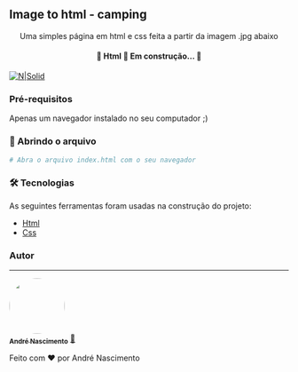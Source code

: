 ## Image to html - camping
<p align="center">Uma simples página em html e css feita a partir da imagem .jpg abaixo</p>
<h4 align="center"> 
	🚧  Html 🚀 Em construção...  🚧
</h4>

[![N|Solid](https://raw.githubusercontent.com/andre-rep/psd-to-html-camping/master/camping.jpg)]()

### Pré-requisitos

Apenas um navegador instalado no seu computador ;)

### 🎲 Abrindo o arquivo

```bash
# Abra o arquivo index.html com o seu navegador
```

### 🛠 Tecnologias

As seguintes ferramentas foram usadas na construção do projeto:

- [Html](https://developer.mozilla.org/pt-BR/docs/Web/HTML)
- [Css](https://developer.mozilla.org/pt-BR/docs/Web/CSS)

### Autor
---

<a href="https://github.com/andre-rep">
 <img style="border-radius:50px;" src="https://avatars.githubusercontent.com/u/36203075?v=4" width="100px;" alt=""/>
 <br />
 <sub><b>André Nascimento</b></sub></a> <a href="https://github.com/andre-rep" title="Github">🚀</a>


Feito com ❤️ por André Nascimento